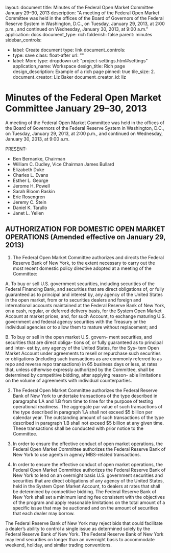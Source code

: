 layout: document
title: Minutes of the Federal Open Market Committee January 29–30, 2013
description: "A meeting of the Federal Open Market Committee was held in the offices of the Board of Governors of the Federal Reserve System in Washington, D.C., on Tuesday, January 29, 2013, at 2:00 p.m., and continued on Wednesday, January 30, 2013, at 9:00 a.m."
application: docs
document_type: rich
folderish: false
parent: minutes
sidebar_controls:
  - label: Create document
    type: link
document_controls:
  - type: save
    class: float-after
    url: ""
  - label: More
    type: dropdown
    url: "project-settings.html#settings"
application_name: Workspace
design_title: Rich page
design_description: Example of a rich page
pinned: true
tile_size: 2.
document_creator: Liz Baker
document_creator_id: liz

# Minutes of the Federal Open Market Committee January 29–30, 2013
A meeting of the Federal Open Market Committee was held in the offices of the Board of Governors of the Federal Reserve System in Washington, D.C., on Tuesday, January 29, 2013, at 2:00 p.m., and continued on Wednesday, January 30, 2013, at 9:00 a.m.

PRESENT:
- Ben Bernanke, Chairman
- William C. Dudley, Vice Chairman James Bullard
- Elizabeth Duke
- Charles L. Evans
- Esther L. George
- Jerome H. Powell
- Sarah Bloom Raskin
- Eric Rosengren
- Jeremy C. Stein
- Daniel K. Tarullo
- Janet L. Yellen

## AUTHORIZATION FOR DOMESTIC OPEN MARKET OPERATIONS (Amended effective on January 29, 2013)
1. The Federal Open Market Committee authorizes and directs the Federal Reserve Bank of New York, to the extent necessary to carry out the most recent domestic policy directive adopted at a meeting of the Committee:

A. To buy or sell U.S. government securities, including securities of the Federal Financing Bank, and securities that are direct obligations of, or fully guaranteed as to principal and interest by, any agency of the United States in the open market, from or to securities dealers and foreign and international accounts maintained at the Federal Reserve Bank of New York, on a cash, regular, or deferred delivery basis, for the System Open Market Account at market prices, and, for such Account, to exchange maturing U.S. government and federal agency securities with the Treasury or the individual agencies or to allow them to mature without replacement; and

B. To buy or sell in the open market U.S. govern- ment securities, and securities that are direct obliga-
tions of, or fully guaranteed as to principal and inter- est by, any agency of the United States, for the Sys- tem Open Market Account under agreements to resell or repurchase such securities or obligations (including such transactions as are commonly referred to as repo and reverse repo transactions) in 65 business days or less, at rates that, unless otherwise expressly authorized by the Committee, shall be determined by competitive bidding, after applying reason- able limitations on the volume of agreements with individual counterparties.

2. The Federal Open Market Committee authorizes the Federal Reserve Bank of New York to undertake transactions of the type described in paragraphs 1.A and 1.B from time to time for the purpose of testing operational readiness. The aggregate par value of such transactions of the type described in paragraph 1.A shall not exceed $5 billion per calendar year. The outstanding amount of such transactions of the type described in paragraph 1.B shall not exceed $5 billion at any given time. These transactions shall be conducted with prior notice to the Committee.

3. In order to ensure the effective conduct of open market operations, the Federal Open Market Committee authorizes the Federal Reserve Bank of New York to use agents in agency MBS-related transactions.

4. In order to ensure the effective conduct of open market operations, the Federal Open Market Committee authorizes the Federal Reserve Bank of New York to lend on an overnight basis U.S. government securities and securities that are direct obligations of any agency of the United States, held in the System Open Market Account, to dealers at rates that shall be determined by competitive bidding. The Federal Reserve Bank of New York shall set a minimum lending fee consistent with the objectives of the program and apply reasonable limitations on the total amount of a specific issue that may be auctioned and on the amount of securities that each dealer may borrow. 

The Federal Reserve Bank of New York may reject bids that could facilitate a dealer’s ability to control a single issue as determined solely by the Federal Reserve Bank of New York. The Federal Reserve Bank of New York may lend securities on longer than an overnight basis to accommodate weekend, holiday, and similar trading conventions.